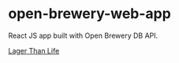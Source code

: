 # open-brewery-web-app

React JS app built with Open Brewery DB API.

[Lager Than Life](https://lagerthan.life)
